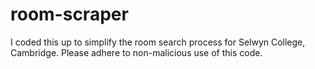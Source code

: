 # room-scraper

I coded this up to simplify the room search process for Selwyn College, Cambridge. Please adhere to non-malicious use of this code.
